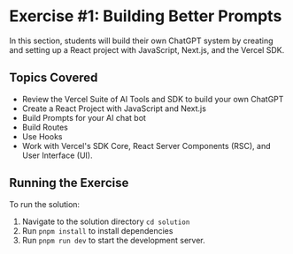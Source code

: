 # Exercise #1: Building Better Prompts

In this section, students will build their own ChatGPT system by creating and setting up a React project with JavaScript, Next.js, and the Vercel SDK.

## Topics Covered

- Review the Vercel Suite of AI Tools and SDK to build your own ChatGPT
- Create a React Project with JavaScript and Next.js
- Build Prompts for your AI chat bot
- Build Routes
- Use Hooks
- Work with Vercel's SDK Core, React Server Components (RSC), and User Interface (UI).

## Running the Exercise

To run the solution:

1. Navigate to the solution directory `cd solution`
2. Run `pnpm install` to install dependencies
3. Run `pnpm run dev` to start the development server.
